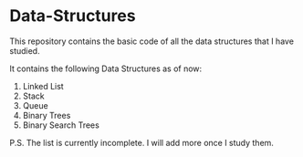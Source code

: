 # Data-Structures

This repository contains the basic code of all the data structures that I have studied. 

It contains the following Data Structures as of now:

1. Linked List
2. Stack
3. Queue
4. Binary Trees
5. Binary Search Trees

P.S. The list is currently incomplete. I will add more once I study them.
